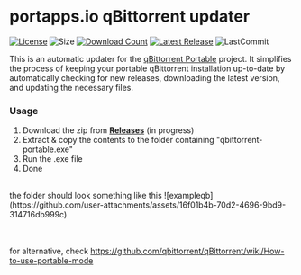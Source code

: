 # portapps.io qBittorrent updater
[![License](https://img.shields.io/github/license/mirbyte/portapps-qBittorrent-updater?color=blue&maxAge=604800)](https://raw.githubusercontent.com/mirbyte/portapps-qBittorrent-updater/master/LICENSE)
![Size](https://img.shields.io/github/repo-size/mirbyte/portapps-qBittorrent-updater?label=size&color=blue&maxAge=86400)
[![Download Count](https://img.shields.io/github/downloads/mirbyte/portapps-qBittorrent-updater/total?color=blue&maxAge=86400)](https://github.com/mirbyte/portapps-qBittorrent-updater/releases)
[![Latest Release](https://img.shields.io/github/release/mirbyte/portapps-qBittorrent-updater.svg?color=blue&maxAge=86400)](https://github.com/mirbyte/portapps-qBittorrent-updater/releases/latest)
![LastCommit](https://img.shields.io/github/last-commit/mirbyte/portapps-qBittorrent-updater?color=blue&label=repo+updated)

This is an automatic updater for the [qBittorrent Portable](https://github.com/portapps/qbittorrent-portable) project. It simplifies the process of keeping your portable qBittorrent installation up-to-date by automatically checking for new releases, downloading the latest version, and updating the necessary files.

### Usage
1. Download the zip from **[Releases](https://github.com/mirbyte/portapps-qBittorrent-updater/releases)** (in progress)
2. Extract & copy the contents to the folder containing "qbittorrent-portable.exe"
3. Run the .exe file
4. Done


<br>
the folder should look something like this
![exampleqb](https://github.com/user-attachments/assets/16f01b4b-70d2-4696-9bd9-314716db999c)


<br>
<br>
<br>

for alternative, check https://github.com/qbittorrent/qBittorrent/wiki/How-to-use-portable-mode


